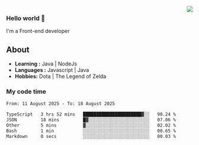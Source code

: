 <img align='right' src="https://github-readme-stats.vercel.app/api?username=jumodada&show_icons=true&theme=vue">

### Hello world 👋

I'm a Front-end developer 
    
## About
-  **Learning :** Java | NodeJs
-  **Languages :** Javascript | Java
-  **Hobbies:** Dota | The Legend of Zelda

### My code time

<!--START_SECTION:waka-->

```txt
From: 11 August 2025 - To: 18 August 2025

TypeScript   3 hrs 52 mins   ██████████████████████▓░░   90.24 %
JSON         18 mins         █▓░░░░░░░░░░░░░░░░░░░░░░░   07.06 %
Other        5 mins          ▓░░░░░░░░░░░░░░░░░░░░░░░░   02.02 %
Bash         1 min           ░░░░░░░░░░░░░░░░░░░░░░░░░   00.65 %
Markdown     0 secs          ░░░░░░░░░░░░░░░░░░░░░░░░░   00.03 %
```

<!--END_SECTION:waka-->

